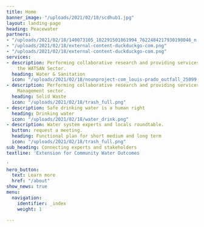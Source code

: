 ```yaml
---
title: Home
banner_image: "/uploads/2021/02/18/scdhub1.jpg"
layout: landing-page
heading: Peacewater
partners:
- "/uploads/2021/02/18/140073105_102291501861994_7622484217930198046_n.jpg"
- "/uploads/2021/02/18/external-content-duckduckgo-com.png"
- "/uploads/2021/02/18/external-content-duckduckgo-com.png"
services:
- description: Performing collaborative research and providing services to support
    the WATSAN Sector.
  heading: Water & Sanitation
  icon: "/uploads/2021/02/18/nounproject-com_louis-prado_outfall_25099.png"
- description: Performing collaborative research and providing services to Solid Waste
    Management sector.
  heading: Solid Waste
  icon: "/uploads/2021/02/18/trash_full.png"
- description: Safe drinking water is a human right
  heading: Drinking water
  icon: "/uploads/2021/02/18/water_drink.png"
- description: Water system experts and locals roundtable.
  button: request a meeting.
  heading: Functional plan for short medium and long term
  icon: "/uploads/2021/02/18/trash_full.png"
sub_heading: Connecting experts and stakeholders
textline: 'Extension for Community Water Outcomes

'
hero_button:
  text: Learn more
  href: "/about"
show_news: true
menu:
  navigation:
    identifier: _index
    weight: 1

---
```

